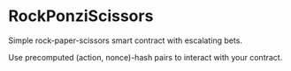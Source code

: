 # RockPonziScissors
Simple rock-paper-scissors smart contract with escalating bets.

Use precomputed (action, nonce)-hash pairs to interact with your contract.

